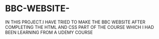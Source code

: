 # BBC-WEBSITE-
IN THIS PROJECT.I HAVE TRIED TO MAKE THE BBC WEBSITE AFTER COMPLETING THE HTML AND CSS PART OF THE COURSE WHICH I HAD BEEN LEARNING FROM A UDEMY COURSE
